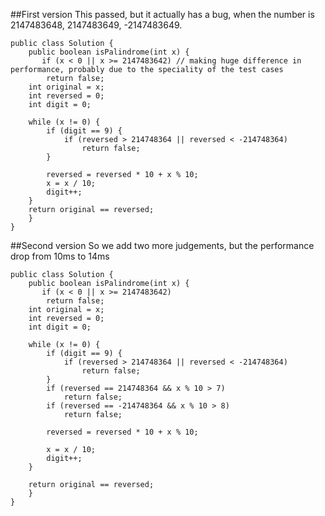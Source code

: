 ##First version
This passed, but it actually has a bug, when the number is 2147483648, 2147483649, -2147483649.
```
public class Solution {
    public boolean isPalindrome(int x) {
       if (x < 0 || x >= 2147483642) // making huge difference in performance, probably due to the speciality of the test cases 
		return false;
	int original = x;
	int reversed = 0;
	int digit = 0;

	while (x != 0) {
		if (digit == 9) {
			if (reversed > 214748364 || reversed < -214748364)
				return false;
		}
	
		reversed = reversed * 10 + x % 10;
		x = x / 10;
		digit++;
	}
	return original == reversed;
    }
}
```
##Second version
So we add two more judgements, but the performance drop from 10ms to 14ms

```
public class Solution {
    public boolean isPalindrome(int x) {
       if (x < 0 || x >= 2147483642)
		return false;
	int original = x;
	int reversed = 0;
	int digit = 0;

	while (x != 0) {
		if (digit == 9) {
			if (reversed > 214748364 || reversed < -214748364)
				return false;
		}
	    if (reversed == 214748364 && x % 10 > 7)
	        return false;
	    if (reversed == -214748364 && x % 10 > 8)
	        return false;
	        
		reversed = reversed * 10 + x % 10;
	    
		x = x / 10;
		digit++;
	}
	
	return original == reversed;
    }
}

```
